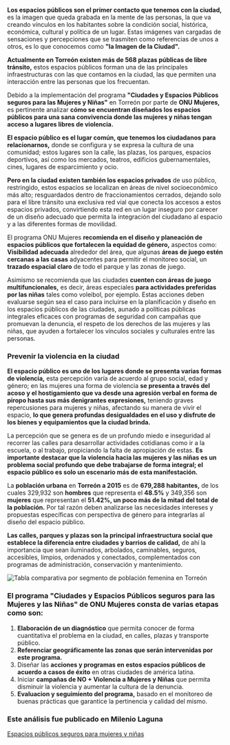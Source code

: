 
**Los espacios públicos son el primer contacto que tenemos con la ciudad,** es la imagen que queda grabada en la mente de las personas, la que va creando vínculos en los habitantes sobre la condición social, histórica, económica, cultural y política de un lugar. Estas imágenes van cargadas de sensaciones y percepciones que se trasmiten como referencias de unos a otros, es lo que conocemos como **"la Imagen de la Ciudad".**

**Actualmente en Torreón existen más de 568 plazas públicas de libre tránsito,** estos espacios públicos forman una de las principales infraestructuras con las que contamos en la ciudad, las  que permiten una interacción entre las personas que los frecuentan.

Debido a la implementación del programa **"Ciudades y Espacios Públicos seguros para las Mujeres y Niñas"** en Torreón por parte de **ONU Mujeres,** es pertinente analizar **cómo se encuentran diseñados los espacios públicos para una sana convivencia donde las mujeres y niñas tengan acceso a lugares libres de violencia.**

**El espacio público es el lugar común, que tenemos los ciudadanos para relacionarnos,** donde se configura y se expresa la cultura de una comunidad; estos lugares son la calle, las plazas, los parques, espacios deportivos, así como los mercados, teatros, edificios gubernamentales, cines, lugares de esparcimiento y ocio.

**Pero en la ciudad existen también los espacios privados** de uso público, restringido, estos espacios se localizan en áreas de nivel socioeconómico más alto; resguardados dentro de  fraccionamientos cerrados, dejando solo para el libre tránsito una exclusiva red vial que conecta los accesos a estos espacios privados, convirtiendo esta red en un lugar inseguro por carecer de un diseño adecuado que permita la integración del ciudadano al espacio y a las diferentes formas de movilidad.

El programa ONU Mujeres **recomienda en el diseño y planeación de espacios públicos que fortalecen la equidad de género,** aspectos como: **Visibilidad adecuada** alrededor del área, que algunas **áreas de juego estén cercanas a las casas** adyacentes para permitir el monitoreo social, un **trazado espacial claro** de todo el parque y las zonas de juego.

Asimismo se recomienda que las ciudades **cuenten con áreas de juego multifuncionales,** es decir, áreas especiales **para actividades preferidas por las niñas** tales como voleibol, por ejemplo. Estas acciones deben evaluarse según sea el caso para incluirse en la planificación y diseño en los espacios públicos de las ciudades, aunado a políticas públicas integrales eficaces con programas de seguridad con campañas que promuevan la denuncia, el respeto de los derechos de las mujeres y las niñas, que ayuden  a fortalecer los vínculos sociales y culturales  entre las personas.

### Prevenir la violencia en la ciudad

**El espacio público es uno de los lugares donde se presenta varias formas de violencia,** esta percepción varía de acuerdo al grupo social, edad y género; en las mujeres una forma de violencia **se presenta a través del acoso y el hostigamiento que va desde una agresión verbal en forma de piropo hasta sus más denigrantes expresiones,** teniendo graves repercusiones para mujeres y niñas, afectando su manera de vivir el espacio, **lo que genera profundas desigualdades en el uso y disfrute de los bienes y equipamientos que la ciudad brinda.**

La percepción que se genera es de un profundo miedo e inseguridad al recorrer las calles para desarrollar actividades cotidianas como ir a la escuela, o al trabajo, propiciando la falta de apropiación de estas. **Es importante destacar que la violencia hacia las mujeres y las niñas  es un problema social profundo que debe trabajarse de forma integral; el espacio público es solo un escenario más de esta manifestación.**

La **población urbana** en **Torreón a 2015** es de **679,288 habitantes,** de los cuales 329,932 son **hombres** que representa el **48.5%** y 349,356 son **mujeres** que representan el **51.42%, un poco más de la mitad  del total de la población.** Por tal razón deben analizarse las necesidades intereses y propuestas específicas con perspectiva de género para integrarlas al diseño del espacio público.

**Las calles, parques y plazas son la  principal infraestructura social que establece la diferencia entre ciudades y barrios de calidad,** de ahí la importancia que sean iluminados, arbolados, caminables, seguros, accesibles, limpios, ordenados y conectados, complementados con programas de administración, conservación y mantenimiento.

<img class="img-responsive" src="espacios-publicos-seguros-para-mujeres-y-ninas/tabla-comparativa-por-segmento-de-poblacion-femenina-en-torreon.png" alt="Tabla comparativa por segmento de población femenina en Torreón">

### El programa "Ciudades y Espacios Públicos seguros para las Mujeres y las Niñas" de ONU Mujeres consta de varias etapas como son:

1. **Elaboración de un diagnóstico** que permita conocer de forma cuantitativa el problema en la ciudad, en calles, plazas y transporte público.
2. **Referenciar geográficamente las zonas que serán intervenidas por este programa.**
3. Diseñar las **acciones y programas en estos espacios públicos de acuerdo a casos de éxito** en otras ciudades de américa latina.
4. Iniciar **campañas de NO + Violencia a Mujeres y Niñas** que permita disminuir la violencia y aumentar la cultura de la denuncia.
5. **Evaluacion y seguimiento del programa,** basado en el monitoreo de buenas prácticas que garantice la pertinencia y calidad del mismo.

### Este análisis fue publicado en Milenio Laguna

[Espacios públicos seguros para mujeres y niñas](http://www.milenio.com/region/Nuestra_Metropoli_desde_el_IMPLAN-Derechos_de_las_mujeres-Espacios_Publicos_Torreon_0_776322419.html)
